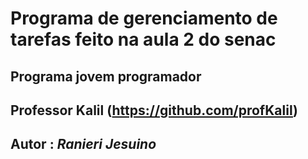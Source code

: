 # Programa de gerenciamento de tarefas feito na aula 2 do senac 
## Programa jovem programador
## Professor Kalil (https://github.com/profKalil)

## Autor : *Ranieri Jesuino*
